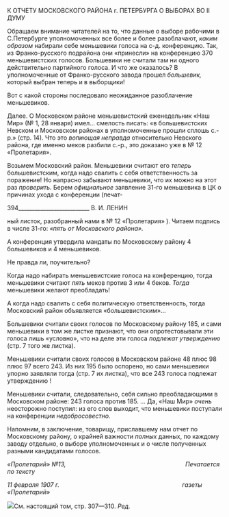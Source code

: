 К ОТЧЕТУ МОСКОВСКОГО РАЙОНА г. ПЕТЕРБУРГА О ВЫБОРАХ ВО II ДУМУ

Обращаем внимание читателей на то, что данные о выборе рабочими в С.­Петербурге уполномоченных все более и более разоблачают, _каким образом_ набирали себе меньшевики голоса на с-д. конференцию. Так, из Франко-русского подрайона они «принесли» на конференцию 370 меньшевистских голосов. Большевики не считали там ни одного действительно партийного голоса. И что же оказалось? В уполномоченные от Франко-русского завода прошел _большевик,_ который выбран теперь и в выборщики!

Вот с какой стороны последовало неожиданное разоблачение меньшевиков.

Далее. О Московском районе меньшевистский еженедельник «Наш Мир» (№ 1, 28 января) имел... смелость писать: «в большевистских Невском и Московском районах в уполномоченные прошли сплошь с.-р.» (стр. 14). Что это _вопиющая неправда_ относи­тельно Невского района, где именно меков разбили с.-р., это доказано уже в № 12 «Пролетария».

Возьмем Московский район. Меньшевики считают его _теперь_ большевистским, ко­гда надо свалить с себя ответственность за поражение! Но напрасно забывают меньше­вики, что их можно на этот раз _проверить._ Берем _официальное_ заявление 31-го мень­шевика в ЦК о причинах ухода с конференции (печат-

  

394__________________________ В. И. ЛЕНИН

ный листок, разобранный нами в № 12 «Пролетария» ). Читаем подпись в числе 31-го: _«пять от Московского района»._

А конференция утвердила мандаты по Московскому району 4 большевиков и 4 меньшевиков.

Не правда ли, поучительно?

Когда надо набирать меньшевистские голоса на конференцию, тогда меньшевики считают _пять_ меков против 3 или 4 беков. _Тогда_ меньшевики желают преобладать!

А когда надо свалить с себя политическую ответственность, тогда Московский рай­он объявляется «большевистским»...

Большевики считали своих голосов по Московскому району 185, и сами меньшевики в том же листке признают, что они опротестовывали эти голоса лишь «условно», что на деле эти голоса _подлежат утверждению_ (стр. 7 того же листка).

Меньшевики считали своих голосов в Московском районе 48 плюс 98 плюс 97 всего 243. Из них 195 было оспорено, но сами меньшевики упорно заявляли тогда (стр. 7 их листка), что все 243 голоса подлежат утверждению !

Меньшевики считали, следовательно, себя сильно преобладающими в Московском районе: 243 голоса против 185. ... Да, «Наш Мир» _очень_ неосторожно поступил: из его слов выходит, что меньшевики поступали на конференции _недобросовестно._

Напомним, в заключение, товарищу, приславшему нам отчет по Московскому рай­ону, о крайней важности _полных_ данных, по каждому заводу отдельно, о выборе упол­номоченных и о числе полученных разными кандидатами голосов.

_«Пролетарий» №13,                                                                       Печатается по тексту_

_11 февраля 1907 г.                                                                         газеты «Пролетарий»_

![](file:///C:/Users/bot32/AppData/Local/Temp/msohtmlclip1/01/clip_image001.png)См. настоящий том, стр. 307—310. _Ред._